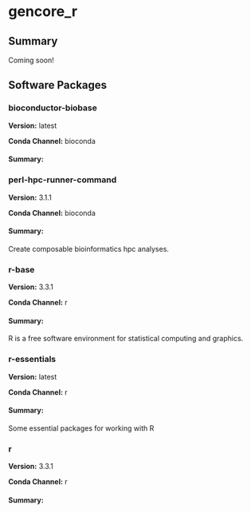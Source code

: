 # gencore_r
## Summary

Coming soon!

## Software Packages

### bioconductor-biobase
**Version:** latest

**Conda Channel:** bioconda

#### Summary:




### perl-hpc-runner-command
**Version:** 3.1.1

**Conda Channel:** bioconda

#### Summary:
Create composable bioinformatics hpc analyses.



### r-base
**Version:** 3.3.1

**Conda Channel:** r

#### Summary:
R is a free software environment for statistical computing and graphics.



### r-essentials
**Version:** latest

**Conda Channel:** r

#### Summary:
Some essential packages for working with R



### r
**Version:** 3.3.1

**Conda Channel:** r

#### Summary:




